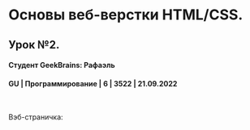 # Основы веб-верстки HTML/CSS. 
## Урок №2.
#### Студент GeekBrains: Рафаэль
#### GU | Программирование | 6 | 3522 | 21.09.2022
<br>

Вэб-страничка:





    



